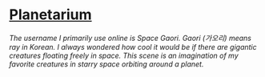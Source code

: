 # [Planetarium](https://space-planetarium.vercel.app/)

*The username I primarily use online is Space Gaori. Gaori (가오리) means ray in Korean.
I always wondered how cool it would be if there are gigantic creatures floating freely in space.
This scene is an imagination of my favorite creatures in starry space orbiting around a planet.*
